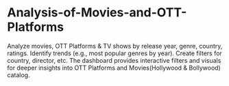 # Analysis-of-Movies-and-OTT-Platforms
Analyze movies, OTT Platforms &amp; TV shows by release year, genre, country, ratings.  Identify trends (e.g., most popular genres by year).  Create filters for country, director, etc.
The dashboard provides interactive filters and visuals for deeper insights into OTT Platforms and Movies(Hollywood & Bollywood) catalog.
